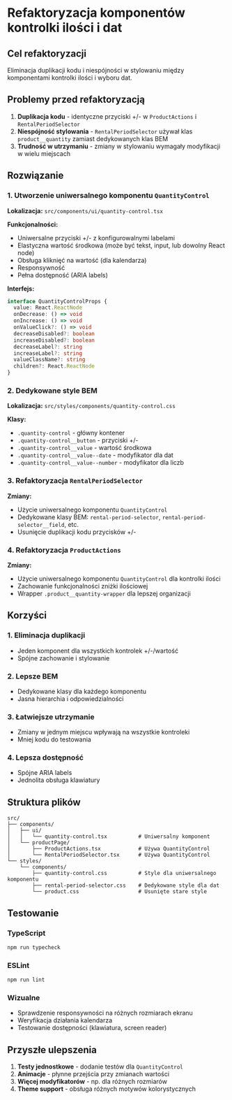 # Refaktoryzacja komponentów kontrolki ilości i dat

## Cel refaktoryzacji

Eliminacja duplikacji kodu i niespójności w stylowaniu między komponentami kontrolki ilości i wyboru dat.

## Problemy przed refaktoryzacją

1. **Duplikacja kodu** - identyczne przyciski +/- w `ProductActions` i `RentalPeriodSelector`
2. **Niespójność stylowania** - `RentalPeriodSelector` używał klas `product__quantity` zamiast dedykowanych klas BEM
3. **Trudność w utrzymaniu** - zmiany w stylowaniu wymagały modyfikacji w wielu miejscach

## Rozwiązanie

### 1. Utworzenie uniwersalnego komponentu `QuantityControl`

**Lokalizacja:** `src/components/ui/quantity-control.tsx`

**Funkcjonalności:**

- Uniwersalne przyciski +/- z konfigurowalnymi labelami
- Elastyczna wartość środkowa (może być tekst, input, lub dowolny React node)
- Obsługa kliknięć na wartość (dla kalendarza)
- Responsywność
- Pełna dostępność (ARIA labels)

**Interfejs:**

```typescript
interface QuantityControlProps {
  value: React.ReactNode
  onDecrease: () => void
  onIncrease: () => void
  onValueClick?: () => void
  decreaseDisabled?: boolean
  increaseDisabled?: boolean
  decreaseLabel?: string
  increaseLabel?: string
  valueClassName?: string
  children?: React.ReactNode
}
```

### 2. Dedykowane style BEM

**Lokalizacja:** `src/styles/components/quantity-control.css`

**Klasy:**

- `.quantity-control` - główny kontener
- `.quantity-control__button` - przyciski +/-
- `.quantity-control__value` - wartość środkowa
- `.quantity-control__value--date` - modyfikator dla dat
- `.quantity-control__value--number` - modyfikator dla liczb

### 3. Refaktoryzacja `RentalPeriodSelector`

**Zmiany:**

- Użycie uniwersalnego komponentu `QuantityControl`
- Dedykowane klasy BEM: `rental-period-selector`, `rental-period-selector__field`, etc.
- Usunięcie duplikacji kodu przycisków +/-

### 4. Refaktoryzacja `ProductActions`

**Zmiany:**

- Użycie uniwersalnego komponentu `QuantityControl` dla kontrolki ilości
- Zachowanie funkcjonalności zniżki ilościowej
- Wrapper `.product__quantity-wrapper` dla lepszej organizacji

## Korzyści

### 1. Eliminacja duplikacji

- Jeden komponent dla wszystkich kontrolek +/-/wartość
- Spójne zachowanie i stylowanie

### 2. Lepsze BEM

- Dedykowane klasy dla każdego komponentu
- Jasna hierarchia i odpowiedzialności

### 3. Łatwiejsze utrzymanie

- Zmiany w jednym miejscu wpływają na wszystkie kontroleki
- Mniej kodu do testowania

### 4. Lepsza dostępność

- Spójne ARIA labels
- Jednolita obsługa klawiatury

## Struktura plików

```
src/
├── components/
│   ├── ui/
│   │   └── quantity-control.tsx          # Uniwersalny komponent
│   └── productPage/
│       ├── ProductActions.tsx            # Używa QuantityControl
│       └── RentalPeriodSelector.tsx      # Używa QuantityControl
└── styles/
    └── components/
        ├── quantity-control.css          # Style dla uniwersalnego komponentu
        ├── rental-period-selector.css    # Dedykowane style dla dat
        └── product.css                   # Usunięte stare style
```

## Testowanie

### TypeScript

```bash
npm run typecheck
```

### ESLint

```bash
npm run lint
```

### Wizualne

- Sprawdzenie responsywności na różnych rozmiarach ekranu
- Weryfikacja działania kalendarza
- Testowanie dostępności (klawiatura, screen reader)

## Przyszłe ulepszenia

1. **Testy jednostkowe** - dodanie testów dla `QuantityControl`
2. **Animacje** - płynne przejścia przy zmianach wartości
3. **Więcej modyfikatorów** - np. dla różnych rozmiarów
4. **Theme support** - obsługa różnych motywów kolorystycznych
